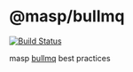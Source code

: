# @masp/bullmq

[![Build Status](https://travis-ci.com/maspio/masp-bullmq.svg?branch=master)](https://travis-ci.com/maspio/masp-bullmq)

masp [bullmq](https://github.com/taskforcesh/bullmq) best practices


